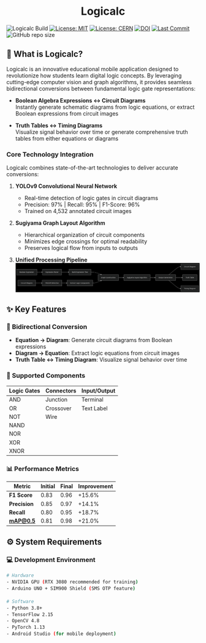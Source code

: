 <h1 align="center">Logicalc</h1>

![Logicalc Build](https://github.com/nthnn/QLBase/actions/workflows/qlbase_build.yml/badge.svg)
[![License: MIT](https://img.shields.io/badge/License-MIT-blue.svg)](LICENSE-MIT)
[![License: CERN](https://img.shields.io/badge/License-CERN_OHL_1.2-blue.svg)](LICENSE-CERN)
[![DOI](https://zenodo.org/badge/DOI/10.5281/zenodo.XXXXXX.svg)](https://doi.org/10.5281/zenodo.XXXXXX)
[![Last Commit](https://img.shields.io/github/last-commit/yourusername/Logicalc.svg?style=flat)](https://github.com/yourusername/Logicalc)
![GitHub repo size](https://img.shields.io/github/repo-size/yourusername/Logicalc?logo=git&label=Repo%20Size)

## 🧠 What is Logicalc?

Logicalc is an innovative educational mobile application designed to revolutionize how students learn digital logic concepts. By leveraging cutting-edge computer vision and graph algorithms, it provides seamless bidirectional conversions between fundamental logic gate representations:

- **Boolean Algebra Expressions ↔ Circuit Diagrams**  
  Instantly generate schematic diagrams from logic equations, or extract Boolean expressions from circuit images

- **Truth Tables ↔ Timing Diagrams**  
  Visualize signal behavior over time or generate comprehensive truth tables from either equations or diagrams

### Core Technology Integration
Logicalc combines state-of-the-art technologies to deliver accurate conversions:
1. **YOLOv9 Convolutional Neural Network**  
   - Real-time detection of logic gates in circuit diagrams
   - Precision: 97% | Recall: 95% | F1-Score: 96%
   - Trained on 4,532 annotated circuit images

2. **Sugiyama Graph Layout Algorithm**  
   - Hierarchical organization of circuit components
   - Minimizes edge crossings for optimal readability
   - Preserves logical flow from inputs to outputs

3. **Unified Processing Pipeline**  
![Logicalc System Flowchart](assets/system-flowchart.png)

## ✨ Key Features

### 🔄 Bidirectional Conversion
- **Equation → Diagram**: Generate circuit diagrams from Boolean expressions
- **Diagram → Equation**: Extract logic equations from circuit images
- **Truth Table ↔ Timing Diagram**: Visualize signal behavior over time

### 🧩 Supported Components
| Logic Gates | Connectors | Input/Output |
|-------------|------------|--------------|
| AND         | Junction   | Terminal     |
| OR          | Crossover  | Text Label   |
| NOT         | Wire       |              |
| NAND        |            |              |
| NOR         |            |              |
| XOR         |            |              |
| XNOR        |            |              |

### 📊 Performance Metrics
| Metric       | Initial | Final  | Improvement |
|--------------|---------|--------|-------------|
| **F1 Score** | 0.83    | 0.96   | +15.6%      |
| **Precision**| 0.85    | 0.97   | +14.1%      |
| **Recall**   | 0.80    | 0.95   | +18.7%      |
| **mAP@0.5** | 0.81    | 0.98   | +21.0%      |

## ⚙️ System Requirements

### 💻 Development Environment
```bash
# Hardware
- NVIDIA GPU (RTX 3080 recommended for training)
- Arduino UNO + SIM900 Shield (SMS OTP feature)

# Software
- Python 3.8+
- TensorFlow 2.15
- OpenCV 4.8
- PyTorch 1.13
- Android Studio (for mobile deployment)
